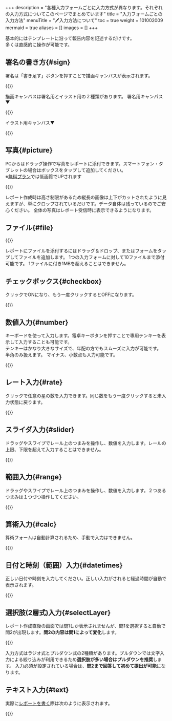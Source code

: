 +++
description = "各種入力フォームごとに入力方式が異なります。それぞれの入力方式についてこのページでまとめています"
title = "入力フォームごとの入力方法"
menuTitle = "🖊入力方法について"
toc = true
weight = 101002009
mermaid = true
aliases = []
images = []
+++


基本的にはテンプレートに沿って報告内容を記述するだけです。  
多くは直感的に操作が可能です。


## 署名の書き方{#sign}

署名は「書き足す」ボタンを押すことで描画キャンバスが表示されます。

{{<icatch filename="sign-input" msg="署名ボタンをタップすると署名入力ウインドウがポップ表示されます" alice="tablet">}}

描画キャンバスは署名用とイラスト用の２種類があります。
署名用キャンパス▼

{{<icatch filename="write-signature" msg="スタイラスペンとタブレットがあると便利です" alice="tablet">}}


イラスト用キャンバス▼

{{<icatch filename="draw-stylus-pen" msg="署名と違い大きなキャンパスとなり、色変えなどの機能も使えます" alice="tablet">}}



## 写真{#picture}

PCからはドラッグ操作で写真をレポートに添付できます。スマートフォン・タブレットの場合はボックスをタップして追加してください。  
※[無料プラン](/docs/price/free/)では低画質でUPされます


{{<icatch filename="picinput" msg="PCはドラッグ＆ドロップで追加、スマホやタブレットの場合はボタンをタップして写真追加します" alice="pc">}}

レポート作成時は高さ制限があるため縦長の画像は上下がカットされたように見えますが、単にクロップされているだけです。データ自体は残っているのでご安心ください。
全体の写真はレポート受信時に表示できるようになります。


## ファイル{#file}

{{<icatch filename="file-input" msg="おもにPCで利用を想定しています。ドラッグでファイルを追加できます" alice="pc">}}

レポートにファイルを添付するにはドラッグ＆ドロップ、またはフォームをタップしてファイルを追加します。
1つの入力フォームに対して10ファイルまで添付可能です。
1ファイルに付き1MBを超えることはできません。

## チェックボックス{#checkbox}

クリックでONになり、もう一度クリックするとOFFになります。

{{<icatch filename="checkbox-preview"  msg="タップでON.もう一度タップでOFF。それだけです" alice="phone">}}


## 数値入力{#number}

キーボードを使って入力します。電卓キーボタンを押すことで専用テンキーを表示して入力することも可能です。  
テンキーはかなり大きなサイズで、年配の方でもスムーズに入力が可能です。
半角のみ扱えます。
マイナス、小数点も入力可能です。

{{<icatch filename="math-input" msg="キーボードから数値を入力します。タッチパネル対応なら専用入力も使いやすいのでおすすめ" alice="tablet">}}



## レート入力{#rate}

クリックで任意の星の数を入力できます。同じ数をもう一度クリックすると未入力状態に戻ります。

{{<icatch filename="rate-preview" msg="タップで星の数を選びます。同じ数をもう一度タップすると★0の状態になります">}}

## スライダ入力{#slider}

ドラッグやスワイプでレール上のつまみを操作し、数値を入力します。レールの上限、下限を超えて入力することはできません。

{{<icatch filename="slider-preview" msg="ドラッグやスワイプでつまみを動かします" alice="here">}}

## 範囲入力{#range}

ドラッグやスワイプでレール上のつまみを操作し、数値を入力します。２つあるつまみは１つづつ操作してください。

{{<icatch filename="range-preview"  msg="ドラッグやスワイプでつまみを動かします。つまみは2つあるので1つづつ操作します" alice="tablet">}}


## 算術入力{#calc}

算術フォームは自動計算されるため、手動で入力はできません。

{{<icatch filename="calc-preview" msg="自動で入力されるので手動で入力はできません。" alice="guide">}}


## 日付と時刻（範囲）入力{#datetimes}

正しい日付や時刻を入力してください。正しい入力がされると経過時間が自動で表示されます。

{{<icatch filename="datetimes-preview" msg="開始日時と終了日時を入力します。正しい日時が入力されると経過時間が自動で表示されます">}}



## 選択肢(2層式)入力{#selectLayer}

レポート作成直後の画面では問1しか表示されませんが、問1を選択すると自動で問2が出現します。**問2の内容は問1によって変化**します。

{{<icatch filename="select2-preview" msg="問1の選択によって問2の解凍リストが変化します。問２を忘れずに入力しましょう" alice="ok">}}

入力方式はラジオ式とプルダウン式の2種類があります。プルダウンでは文字入力による絞り込みが利用できるため**選択肢が多い場合はプルダウンを推奨**します。
入力必須が設定されている場合は、**問2まで回答して初めて提出が可能**になります。

## テキスト入力{#text}

実際に[レポートを書く](/docs/manual/write-report/write/)際は次のように表示されます。

{{<icatch filename="text-preview" msg="シンプルな文字入力です。改行も使えるし、URLを貼ればリンクもできるよ" alice="pc">}}
